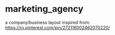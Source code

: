 # marketing_agency
a company/business layout inspired from: https://ro.pinterest.com/pin/272116002462070220/ 

